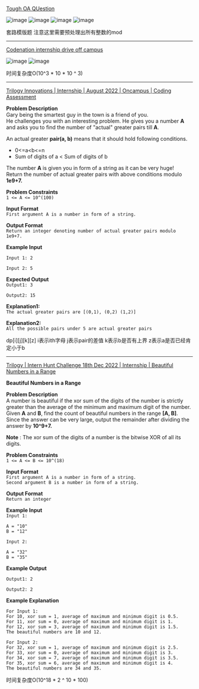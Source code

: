 [Tough OA QUestion](https://leetcode.com/discuss/interview-question/2752346/Tough-OA-QUestion)

![image](https://assets.leetcode.com/users/images/37744cee-306d-4fef-9e0b-324a00059c53_1666958451.8016338.png)
![image](https://assets.leetcode.com/users/images/eb97e156-2444-4a1c-8080-3e9c4c73f43c_1666958461.9649465.png)
![image](https://assets.leetcode.com/users/images/38fb76b7-ad79-4003-9eeb-d3c498a16893_1666958491.6497493.png)
![image](https://assets.leetcode.com/users/images/22b9f28b-f0b2-4f36-9cd3-c477a5b01423_1666958533.707806.png)

套路模版题 注意这里需要预处理出所有整数的mod

-----

[Codenation internship drive off campus](https://leetcode.com/discuss/interview-question/2830985/Codenation-internship-drive-off-campus)

![image](https://assets.leetcode.com/users/images/48db9a01-c62a-4e6a-bd0d-c880c7901b6e_1668883412.6320875.png)
![image](https://assets.leetcode.com/users/images/2887fa44-7358-4c5e-bfb2-19323d973ee9_1668883412.6867738.png)

时间复杂度O(10^3 * 10 * 10 ^ 3)

---

[Trilogy Innovations | Internship | August 2022 | Oncampus | Coding Assessment](https://leetcode.com/discuss/interview-question/2926196/Trilogy-Innovations-or-Internship-or-August-2022-or-Oncampus-or-Coding-Assessment)

**Problem Description**  
Gary being the smartest guy in the town is a friend of you.  
He challenges you with an interesting problem. He gives you a number  **A**  and asks you to find the number of "actual" greater pairs till  **A**.

An actual greater  **pair(a, b)**  means that it should hold following conditions.

-   0<=a<b<=n
-   Sum of digits of a < Sum of digits of b

The number  **A**  is given you in form of a string as it can be very huge!  
Return the number of actual greater pairs with above conditions modulo  **1e9+7.**

**Problem Constraints**  
`1 <= A <= 10^(100)`

**Input Format**  
`First argument A is a number in form of a string.`

**Output Format**  
`Return an integer denoting number of actual greater pairs modulo 1e9+7.`

**Example Input**

`Input 1: 2`

`Input 2: 5`

**Expected Output**  
`Output1: 3`

`Output2: 15`

**Explanation1:**  
`The actual greater pairs are [(0,1), (0,2) (1,2)]`

**Explanation2:**  
`All the possible pairs under 5 are actual greater pairs`


dp[i][j][k][z]
i表示ith字母 j表示pair的差值 k表示b是否有上界 z表示a是否已经肯定小于b

----

[Trilogy | Intern Hunt Challenge 18th Dec 2022 | Internship | Beautiful Numbers in a Range](https://leetcode.com/discuss/interview-question/2925927/Trilogy-or-Intern-Hunt-Challenge-18th-Dec-2022-or-Internship-or-Beautiful-Numbers-in-a-Range)

**Beautiful Numbers in a Range**

**Problem Description**  
A number is beautiful if the xor sum of the digits of the number is strictly greater than the average of the minimum and maximum digit of the number.  
Given  **A**  and  **B**, find the count of beautiful numbers in the range  **[A, B]**.  
Since the answer can be very large, output the remainder after dividing the answer by  **10^9+7.**

**Note**  : The xor sum of the digits of a number is the bitwise XOR of all its digits.

**Problem Constraints**  
`1 <= A <= B <= 10^(18)`

**Input Format**  
`First argument A is a number in form of a string.`  
`Second argument B is a number in form of a string.`

**Output Format**  
`Return an integer`

**Example Input**  
`Input 1:`

```
A = "10"
B = "12"

```

`Input 2:`

```
A = "32"
B = "35"

```

**Example Output**

`Output1: 2`

`Output2: 2`

**Example Explanation**

`For Input 1:`  
`For 10, xor sum = 1, average of maximum and minimum digit is 0.5.`  
`For 11, xor sum = 0, average of maximum and minimum digit is 1.`  
`For 12, xor sum = 3, average of maximum and minimum digit is 1.5.`  
`The beautiful numbers are 10 and 12.`

`For Input 2:`  
`For 32, xor sum = 1, average of maximum and minimum digit is 2.5.`  
`For 33, xor sum = 0, average of maximum and minimum digit is 3.`  
`For 34, xor sum = 7, average of maximum and minimum digit is 3.5.`  
`For 35, xor sum = 6, average of maximum and minimum digit is 4.`  
`The beautiful numbers are 34 and 35.`

时间复杂度O(10^18 * 2 ^ 10 * 100)















<!--stackedit_data:
eyJoaXN0b3J5IjpbLTE4NzIwMTM3NzQsLTYxNjQ5NTQsMTAyNj
kxMTYwOV19
-->